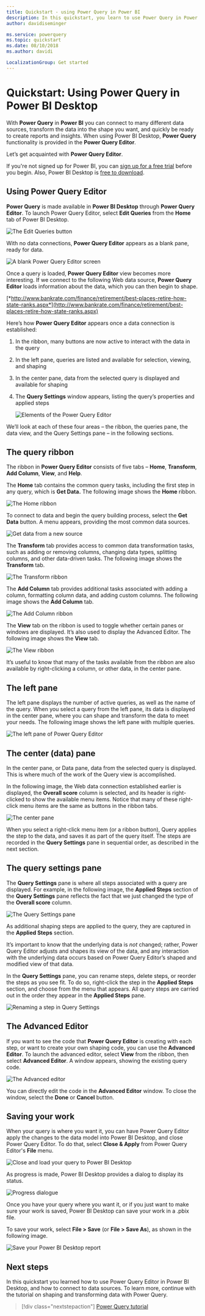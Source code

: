 ```yaml
---
title: Quickstart - using Power Query in Power BI
description: In this quickstart, you learn to use Power Query in Power BI Desktop
author: davidiseminger

ms.service: powerquery
ms.topic: quickstart
ms.date: 08/10/2018
ms.author: davidi

LocalizationGroup: Get started
---
```

# Quickstart: Using Power Query in Power BI Desktop

With **Power Query** in **Power BI** you can connect to many different data sources, transform the data into the shape you want, and quickly be ready to create reports and insights. When using Power BI Desktop, **Power Query** functionality is provided in the **Power Query Editor**.

Let’s get acquainted with **Power Query Editor**.

If you're not signed up for Power BI, you can [sign up for a free trial](https://app.powerbi.com/signupredirect?pbi_source=web) before you begin. Also, Power BI Desktop is [free to download](https://go.microsoft.com/fwlink/?LinkId=521662&clcid=0x409). 

## Using Power Query Editor

**Power Query** is made available in **Power BI Desktop** through **Power Query Editor**. To launch Power Query Editor, select **Edit Queries** from the **Home** tab of Power BI Desktop.  

![The Edit Queries button](media/power-query-quickstart-using-power-bi/queryoverview_queryview.png)

With no data connections, **Power Query Editor** appears as a blank pane, ready for data.  

![A blank Power Query Editor screen](media/power-query-quickstart-using-power-bi/queryoverview_blankpane.png)

Once a query is loaded, **Power Query Editor** view becomes more interesting. If we connect to the following Web data source, **Power Query Editor** loads information about the data, which you can then begin to shape.

[*http://www.bankrate.com/finance/retirement/best-places-retire-how-state-ranks.aspx*](http://www.bankrate.com/finance/retirement/best-places-retire-how-state-ranks.aspx)

Here’s how **Power Query Editor** appears once a data connection is established:

1. In the ribbon, many buttons are now active to interact with the data in the query
2. In the left pane, queries are listed and available for selection, viewing, and shaping
3. In the center pane, data from the selected query is displayed and available for shaping
4. The **Query Settings** window appears, listing the query’s properties and applied steps  
   
   ![Elements of the Power Query Editor](media/power-query-quickstart-using-power-bi/queryoverview_withdataconnection.png)

We’ll look at each of these four areas – the ribbon, the queries pane, the data view, and the Query Settings pane – in the following sections.

## The query ribbon
The ribbon in **Power Query Editor** consists of five tabs – **Home**, **Transform**, **Add Column**, **View**, and **Help**.

The **Home** tab contains the common query tasks, including the first step in any query, which is **Get Data.** The following image shows the **Home** ribbon.  

![The Home ribbon](media/power-query-quickstart-using-power-bi/queryoverview_ribbon.png)

To connect to data and begin the query building process, select the **Get Data** button. A menu appears, providing the most common data sources.  

![Get data from a new source](media/power-query-quickstart-using-power-bi/queryoverview_getdatamenu.png)

The **Transform** tab provides access to common data transformation tasks, such as adding or removing columns, changing data types, splitting columns, and other data-driven tasks. The following image shows the **Transform** tab.  

![The Transform ribbon](media/power-query-quickstart-using-power-bi/queryoverview_transformribbon.png)

The **Add Column** tab provides additional tasks associated with adding a column, formatting column data, and adding custom columns. The following image shows the **Add Column** tab.  

![The Add Column ribbon](media/power-query-quickstart-using-power-bi/queryoverview_addcolumnribbon.png)

The **View** tab on the ribbon is used to toggle whether certain panes or windows are displayed. It’s also used to display the Advanced Editor. The following image shows the **View** tab.  

![The View ribbon](media/power-query-quickstart-using-power-bi/queryoverview_viewribbon.png)

It’s useful to know that many of the tasks available from the ribbon are also available by right-clicking a column, or other data, in the center pane.

## The left pane

The left pane displays the number of active queries, as well as the name of the query. When you select a query from the left pane, its data is displayed in the center pane, where you can shape and transform the data to meet your needs. The following image shows the left pane with multiple queries.  

![The left pane of Power Query Editor](media/power-query-quickstart-using-power-bi/queryoverview_theleftpane.png)

## The center (data) pane

In the center pane, or Data pane, data from the selected query is displayed. This is where much of the work of the Query view is accomplished.

In the following image, the Web data connection established earlier is displayed, the **Overall score** column is selected, and its header is right-clicked to show the available menu items. Notice that many of these right-click menu items are the same as buttons in the ribbon tabs.  

![The center pane](media/power-query-quickstart-using-power-bi/queryoverview_thecenterpane.png)

When you select a right-click menu item (or a ribbon button), Query applies the step to the data, and saves it as part of the query itself. The steps are recorded in the **Query Settings** pane in sequential order, as described in the next section.  

## The query settings pane
The **Query Settings** pane is where all steps associated with a query are displayed. For example, in the following image, the **Applied Steps** section of the **Query Settings** pane reflects the fact that we just changed the type of the **Overall score** column.

![The Query Settings pane](media/power-query-quickstart-using-power-bi/queryoverview_querysettingspane.png)

As additional shaping steps are applied to the query, they are captured in the **Applied Steps** section.

It’s important to know that the underlying data is *not* changed; rather, Power Query Editor adjusts and shapes its view of the data, and any interaction with the underlying data occurs based on Power Query Editor’s shaped and modified view of that data.

In the **Query Settings** pane, you can rename steps, delete steps, or reorder the steps as you see fit. To do so, right-click the step in the **Applied Steps** section, and choose from the menu that appears. All query steps are carried out in the order they appear in the **Applied Steps** pane.

![Renaming a step in Query Settings](media/power-query-quickstart-using-power-bi/queryoverview_querysettings_rename.png)

## The Advanced Editor

If you want to see the code that **Power Query Editor** is creating with each step, or want to create your own shaping code, you can use the **Advanced Editor**. To launch the advanced editor, select **View** from the ribbon, then select **Advanced Editor**. A window appears, showing the existing query code. 
 
![The Advanced editor](media/power-query-quickstart-using-power-bi/queryoverview_advancededitor.png)

You can directly edit the code in the **Advanced Editor** window. To close the window, select the **Done** or **Cancel** button.  

## Saving your work
When your query is where you want it, you can have Power Query Editor apply the changes to the data model into Power BI Desktop, and close Power Query Editor. To do that, select **Close & Apply** from Power Query Editor's **File** menu.  

![Close and load your query to Power BI Desktop](media/power-query-quickstart-using-power-bi/queryoverview_closenload.png)

As progress is made, Power BI Desktop provides a dialog to display its status.  

![Progress dialogue](media/power-query-quickstart-using-power-bi/queryoverview_loading.png)

Once you have your query where you want it, or if you just want to make sure your work is saved, Power BI Desktop can save your work in a .pbix file.

To save your work, select **File \> Save** (or **File \> Save As**), as shown in the following image.  

![Save your Power BI Desktop report](media/power-query-quickstart-using-power-bi/queryoverview_savework.png)

## Next steps

In this quickstart you learned how to use Power Query Editor in Power BI Desktop, and how to connect to data sources. To learn more, continue with the tutorial on shaping and transforming data with Power Query.

> [!div class="nextstepaction"]
> [Power Query tutorial](power-query-tutorial-shape-combine.md)
